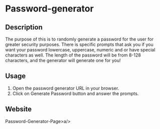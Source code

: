 # Password-generator

## Description
The purpose of this is to randomly generate a password for the user for greater security purposes. There is specific prompts that ask you if you want your password lowercase, uppercase, numeric and or have special characters as well. The length of the password will be from 8-128 characters, and the generator will generate one for you!

## Usage
1. Open the password generator URL in your browser.
2. Click on Generate Password button and answer the prompts.

## Website 
<a herf="https://jhettortle.github.io/Password-generator">Password-Generator-Page>a/>
